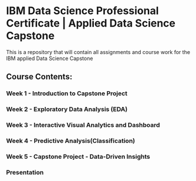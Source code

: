 # IBM Data Science Professional Certificate | Applied Data Science Capstone
This is a repository that will contain all assignments and course work for the IBM applied Data Science Capstone


## Course Contents:


### Week 1 - Introduction to Capstone Project

### Week 2 - Exploratory Data Analysis (EDA)

### Week 3 - Interactive Visual Analytics and Dashboard

### Week 4 - Predictive Analysis(Classification)

### Week 5 - Capstone Project - Data-Driven Insights

### Presentation
